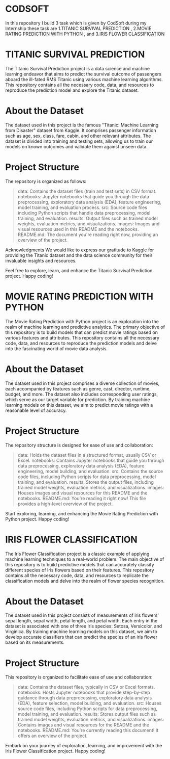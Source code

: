# CODSOFT
In this repository I build 3 task which is given by CodSoft during my Internship these task are 1.TITANIC SURVIVAL PREDICTION , 2.MOVIE RATING PREDICTION WITH PYTHON , and 3.IRIS FLOWER CLASSIFICATION


# TITANIC SURVIVAL PREDICTION

The Titanic Survival Prediction project is a data science and machine learning endeavor that aims to predict the survival outcome of passengers aboard the ill-fated RMS Titanic using various machine learning algorithms. This repository contains all the necessary code, data, and resources to reproduce the prediction model and explore the Titanic dataset.

# About the Dataset
The dataset used in this project is the famous "Titanic: Machine Learning from Disaster" dataset from Kaggle. It comprises passenger information such as age, sex, class, fare, cabin, and other relevant attributes. The dataset is divided into training and testing sets, allowing us to train our models on known outcomes and validate them against unseen data.

# Project Structure
The repository is organized as follows:

> data: Contains the dataset files (train and test sets) in CSV format.
> notebooks: Jupyter notebooks that guide you through the data preprocessing, exploratory data analysis (EDA), feature engineering, model training, and evaluation 
  process.
> src: Source code files including Python scripts that handle data preprocessing, model training, and evaluation.
> results: Output files such as trained model weights, evaluation metrics, and visualizations.
> images: Images and visual resources used in this README and the notebooks.
> README.md: The document you're reading right now, providing an overview of the project.


Acknowledgments
We would like to express our gratitude to Kaggle for providing the Titanic dataset and the data science community for their invaluable insights and resources.

Feel free to explore, learn, and enhance the Titanic Survival Prediction project. Happy coding!




# MOVIE RATING PREDICTION WITH PYTHON

The Movie Rating Prediction with Python project is an exploration into the realm of machine learning and predictive analytics. The primary objective of this repository is to build models that can predict movie ratings based on various features and attributes. This repository contains all the necessary code, data, and resources to reproduce the prediction models and delve into the fascinating world of movie data analysis.

# About the Dataset
The dataset used in this project comprises a diverse collection of movies, each accompanied by features such as genre, cast, director, runtime, budget, and more. The dataset also includes corresponding user ratings, which serve as our target variable for prediction. By training machine learning models on this dataset, we aim to predict movie ratings with a reasonable level of accuracy.

# Project Structure
The repository structure is designed for ease of use and collaboration:

> data: Holds the dataset files in a structured format, usually CSV or Excel.
> notebooks: Contains Jupyter notebooks that guide you through data preprocessing, exploratory data analysis (EDA), feature engineering, model building, and 
  evaluation.
> src: Contains the source code files, including Python scripts for data preprocessing, model training, and evaluation.
> results: Stores the output files, including trained model weights, evaluation metrics, and visualizations.
> images: Houses images and visual resources for this README and the notebooks.
> README.md: You're reading it right now! This file provides a high-level overview of the project.


Start exploring, learning, and enhancing the Movie Rating Prediction with Python project. Happy coding!

# IRIS FLOWER CLASSIFICATION

The Iris Flower Classification project is a classic example of applying machine learning techniques to a real-world problem. The main objective of this repository is to build predictive models that can accurately classify different species of Iris flowers based on their features. This repository contains all the necessary code, data, and resources to replicate the classification models and delve into the realm of flower species recognition.

# About the Dataset
The dataset used in this project consists of measurements of iris flowers' sepal length, sepal width, petal length, and petal width. Each entry in the dataset is associated with one of three Iris species: Setosa, Versicolor, and Virginica. By training machine learning models on this dataset, we aim to develop accurate classifiers that can predict the species of an iris flower based on its measurements.

# Project Structure
This repository is organized to facilitate ease of use and collaboration:

> data: Contains the dataset files, typically in CSV or Excel formats.
> notebooks: Hosts Jupyter notebooks that provide step-by-step guidance through data preprocessing, exploratory data analysis (EDA), feature selection, model 
  building, and evaluation.
> src: Houses source code files, including Python scripts for data preprocessing, model training, and evaluation.
> results: Stores output files such as trained model weights, evaluation metrics, and visualizations.
> images: Contains images and visual resources for the README and the notebooks.
> README.md: You're currently reading this document! It offers an overview of the project.


Embark on your journey of exploration, learning, and improvement with the Iris Flower Classification project. Happy coding!










